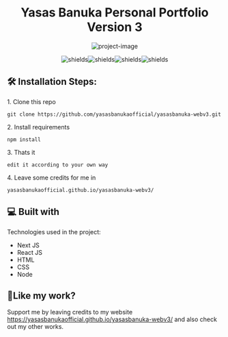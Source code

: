 <h1 align="center" id="title">Yasas Banuka Personal Portfolio Version 3</h1>

<p align="center"><img src="https://socialify.git.ci/yasasbanukaofficial/yasasbanuka-webv3/image?description=1&amp;descriptionEditable=This%20is%20a%20personal%20portfolio%20built%20using%20nextjs.&amp;font=Source%20Code%20Pro&amp;language=1&amp;name=1&amp;owner=1&amp;pattern=Circuit%20Board&amp;theme=Darkhttps://socialify.git.ci/yasasbanukaofficial/yasasbanuka-webv3/image?description=1&amp;descriptionEditable=This%20is%20a%20personal%20portfolio%20built%20using%20nextjs.&amp;font=Source%20Code%20Pro&amp;language=1&amp;name=1&amp;owner=1&amp;pattern=Circuit%20Board&amp;theme=Dark" alt="project-image"></p>

<p align="center"><img src="https://img.shields.io/badge/building-darkred" alt="shields"><img src="https://img.shields.io/badge/nextjs-black" alt="shields"><img src="https://img.shields.io/badge/react-blue" alt="shields"><img src="https://img.shields.io/badge/html_and_css-orange" alt="shields"></p>

<h2>🛠️ Installation Steps:</h2>

<p>1. Clone this repo</p>

```
git clone https://github.com/yasasbanukaofficial/yasasbanuka-webv3.git
```

<p>2. Install requirements</p>

```
npm install
```

<p>3. Thats it</p>

```
edit it according to your own way
```

<p>4. Leave some credits for me in</p>

```
yasasbanukaofficial.github.io/yasasbanuka-webv3/
```
<h2>💻 Built with</h2>

Technologies used in the project:

*   Next JS
*   React JS
*   HTML
*   CSS
*   Node

<h2>💖Like my work?</h2>

Support me by leaving credits to my website https://yasasbanukaofficial.github.io/yasasbanuka-webv3/ and also check out my other works.